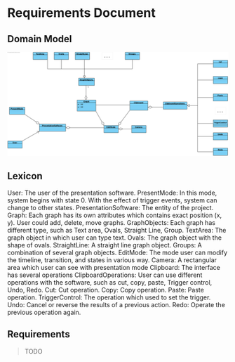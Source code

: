 # Requirements Document

## Domain Model
![Domain model](Domain_Diagram.png)
## Lexicon

User: The user of the presentation software.
PresentMode: In this mode, system begins with state 0. With the effect of trigger events, system can change to other states.
PresentationSoftware: The entity of the project.
Graph: Each graph has its own attributes which contains exact position (x, y). User could add, delete, move graphs.
GraphObjects: Each graph has different type, such as Text area, Ovals, Straight Line, Group.
TextArea: The graph object in which user can type text.
Ovals: The graph object with the shape of ovals.
StraightLine: A straight line graph object.
Groups: A combination of several graph objects.
EditMode: The mode user can modify the timeline, transition, and states in various way. 
Camera: A rectangular area which user can see with presentation mode
Clipboard: The interface has several operations
ClipboardOperations: User can use different operations with the software, such as cut, copy, paste, Trigger control, Undo, Redo. 
Cut: Cut operation.
Copy: Copy operation.
Paste: Paste operation.
TriggerControl: The operation which used to set the trigger.
Undo: Cancel or reverse the results of a previous action.
Redo: Operate the previous operation again.


## Requirements
>TODO